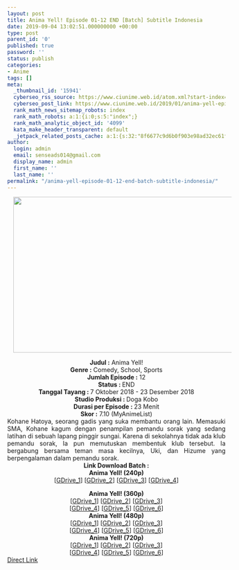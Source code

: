 ```yaml
---
layout: post
title: Anima Yell! Episode 01-12 END [Batch] Subtitle Indonesia
date: 2019-09-04 13:02:51.000000000 +00:00
type: post
parent_id: '0'
published: true
password: ''
status: publish
categories:
- Anime
tags: []
meta:
  _thumbnail_id: '15941'
  cyberseo_rss_source: https://www.ciunime.web.id/atom.xml?start-index=3451&max-results=150
  cyberseo_post_link: https://www.ciunime.web.id/2019/01/anima-yell-episode-01-12-end-batch.html
  rank_math_news_sitemap_robots: index
  rank_math_robots: a:1:{i:0;s:5:"index";}
  rank_math_analytic_object_id: '4099'
  kata_make_header_transparent: default
  _jetpack_related_posts_cache: a:1:{s:32:"8f6677c9d6b0f903e98ad32ec61f8deb";a:2:{s:7:"expires";i:1650973470;s:7:"payload";a:0:{}}}
author:
  login: admin
  email: senseads014@gmail.com
  display_name: admin
  first_name: ''
  last_name: ''
permalink: "/anima-yell-episode-01-12-end-batch-subtitle-indonesia/"
---
```

<div class="separator" style="clear: both; text-align: center;"><a href="https://3.bp.blogspot.com/-jfG9HzNqT0E/XCzMi1_xPiI/AAAAAAAAF90/rHxVIHCsiLUu6j43Tt2JFQbL7E6aT8JSgCLcBGAs/s1600/Anima%2BYell%2521.jpg" imageanchor="1" style="margin-left: 1em; margin-right: 1em;"><img border="0" data-original-height="720" data-original-width="1280" height="360" src="{{ site.baseurl }}/assets/2019/09/Anima%2BYell%2521.jpg" width="640" /></a></div>
<p>
<div style="text-align: center;"><b>Judul :</b> Anima Yell!</div>
<div style="text-align: center;"><b><b>Genre :</b></b> Comedy, School, Sports</div>
<div style="text-align: center;"><b>Jumlah Episode :</b> 12<br /><b>Status :&nbsp;</b>END<br /><b>Tanggal Tayang : </b>7 Oktober 2018 - 23 Desember 2018<br /><b>Studio Produksi : </b>Doga Kobo<br /><b>Durasi per Episode :&nbsp;</b>23 Menit</div>
<div style="text-align: center;"><b>Skor :</b> 7.10 (MyAnimeList)</div>
<div style="text-align: justify;"></div>
<div style="text-align: justify;">Kohane Hatoya, seorang gadis yang suka membantu orang lain. Memasuki SMA, Kohane kagum dengan penampilan pemandu sorak yang sedang latihan di sebuah lapang pinggir sungai. Karena di sekolahnya tidak ada klub pemandu sorak, Ia pun memutuskan membentuk klub tersebut. Ia bergabung bersama teman masa kecilnya, Uki, dan Hizume yang berpengalaman dalam pemandu sorak.</div>
<div style="text-align: justify;"></div>
<div style="text-align: justify;"></div>
<div style="text-align: center;"><b>Link Download Batch :</b></div>
<div style="text-align: center;">
<div style="text-align: center;"><b>Anima Yell! (240p)</b></div>
<div style="text-align: center;">[<a href="https://drive.google.com/uc?export=download&amp;id=15kkuQZ2nf_u70mYu8lq6Tej8oXHB0bkf" target="_blank" rel="noopener">GDrive_1</a>] [<a href="https://drive.google.com/uc?export=download&amp;id=1CC7WNbhENouhHB_cPcuOKTd6Ckk1w2T6" target="_blank" rel="noopener">GDrive_2</a>] [<a href="https://drive.google.com/uc?export=download&amp;id=1hy6SbPns3Xr438mtkB_UKrxpAhkn28Tk" target="_blank" rel="noopener">GDrive_3</a>] [<a href="https://drive.google.com/uc?export=download&amp;id=1NzFdZXYgO9QvTZnMvZFrI-8FqpfUqFNw" target="_blank" rel="noopener">GDrive_4</a>]</div>
<p></div>
<div style="text-align: center;"><b>Anima Yell! (360p)</b></div>
<div style="text-align: center;">[<a href="https://drive.google.com/uc?export=download&amp;id=18ZatxGotyMLfxDIXhpyO8rvqlgbKQFp3" target="_blank" rel="noopener">GDrive_1</a>] [<a href="https://drive.google.com/uc?id=1bQMwzFiSYLm7cQVKRmAVzDLBIJxm-Sfd" target="_blank" rel="noopener">GDrive_2</a>] [<a href="https://drive.google.com/uc?export=download&amp;id=1iNb5VIe-SDH6srsWY2ysBsldDYtG09-r" target="_blank" rel="noopener">GDrive_3</a>]<br />[<a href="https://drive.google.com/uc?export=download&amp;id=1XWGnzRAYbZwz2zVxY_j__m49rIKpdOtw" target="_blank" rel="noopener">GDrive_4</a>] [<a href="https://drive.google.com/uc?export=download&amp;id=1m1gH8wQMTMzHKYV7zMTWLsjqvwLUneH9" target="_blank" rel="noopener">GDrive_5</a>] [<a href="https://drive.google.com/uc?export=download&amp;id=1QDfsPiXWRTJAXXCNPmhlC_r2gqy1swii" target="_blank" rel="noopener">GDrive_6</a>]</div>
<div style="text-align: center;"></div>
<div style="text-align: center;"><b>Anima Yell! (480p)</b><br />[<a href="https://drive.google.com/uc?export=download&amp;id=1asjJYHSTn0gF788zGNL1fH9sj7PKvVDx" target="_blank" rel="noopener">GDrive_1</a>] [<a href="https://drive.google.com/uc?id=1e-O3M-v6O1ESPPLbTjbNik71I2Hj2EpU" target="_blank" rel="noopener">GDrive_2</a>] [<a href="https://drive.google.com/uc?export=download&amp;id=1CfC-oCM5A6K1_QOmUSPeZZxMIpcK3Xnr" target="_blank" rel="noopener">GDrive_3</a>]<br />[<a href="https://drive.google.com/uc?export=download&amp;id=1tE7lM0eaDw3Fi9sCy_FKwtCBPyQ4Lvrz" target="_blank" rel="noopener">GDrive_4</a>] [<a href="https://drive.google.com/uc?export=download&amp;id=1eVZA3xVR10mvPDk8nU0pdcVTJrnNyDPo" target="_blank" rel="noopener">GDrive_5</a>] [<a href="https://drive.google.com/uc?export=download&amp;id=1xZjvTBWLt5Fum_mvIoVokn7p1nkylhDx" target="_blank" rel="noopener">GDrive_6</a>]</div>
<div style="text-align: center;"><b>Anima Yell! (720p)</b><br />[<a href="https://drive.google.com/uc?export=download&amp;id=1H3Fy7CASZW9R28JLC7B4lYcuhTB7lnOe" target="_blank" rel="noopener">GDrive_1</a>] [<a href="https://drive.google.com/uc?id=1aWM7dh_o2KtTluDh2yNVMV7a9cpVrZ-7" target="_blank" rel="noopener">GDrive_2</a>] [<a href="https://drive.google.com/uc?export=download&amp;id=1egMcKgOq0n2jflJTFBSbmZtvWKjVBOAf" target="_blank" rel="noopener">GDrive_3</a>]<br />[<a href="https://drive.google.com/uc?export=download&amp;id=13ySxT4LQAj575CeM7gFmRSiIPLeZb-aN" target="_blank" rel="noopener">GDrive_4</a>] [<a href="https://drive.google.com/uc?export=download&amp;id=1mNoe0lhFjhHtSAogQe1oTtt_r7hhm9fx" target="_blank" rel="noopener">GDrive_5</a>] [<a href="https://drive.google.com/uc?export=download&amp;id=1ILuvq3DqMs8lDbI_aSnr2xXGoRSFh4Hx" target="_blank" rel="noopener">GDrive_6</a>]</div>
<link rel="stylesheet" href="https://cdnjs.cloudflare.com/ajax/libs/font-awesome/4.7.0/css/font-awesome.min.css" />
<div class="divbtn"> <a href="https://handymansurrender.com/fihup8buzv?key=94550f7ce39444073321dde3b8782f97" class="btn"><i class="fa fa-download"></i> Direct Link</a> </div>
